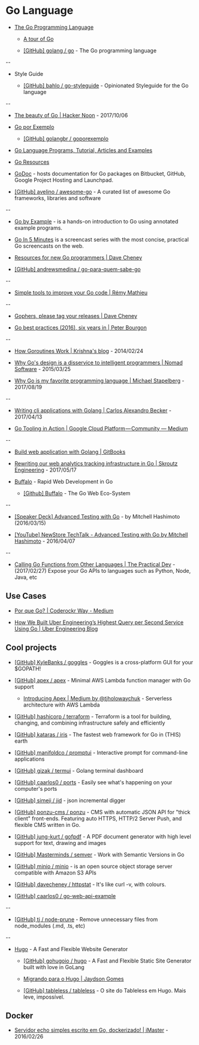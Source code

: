 # Go Language

* [The Go Programming Language](https://golang.org/)

  * [A tour of Go](https://tour.golang.org/)

  * [[GitHub] golang / go](https://github.com/golang/go) - The Go programming language

--

* Style Guide

  * [[GitHub] bahlo / go-styleguide](https://github.com/bahlo/go-styleguide) - Opinionated Styleguide for the Go language

--

* [The beauty of Go | Hacker Noon](https://hackernoon.com/the-beauty-of-go-98057e3f0a7d) - 2017/10/06

* [Go por Exemplo](http://goporexemplo.golangbr.org/)

  * [[GitHub] golangbr / goporexemplo](https://github.com/golangbr/goporexemplo)

* [Go Language Programs, Tutorial, Articles and Examples](http://www.golangprograms.com/)

* [Go Resources](http://www.golang-book.com/)

* [GoDoc](https://godoc.org/) - hosts documentation for Go packages on Bitbucket, GitHub, Google Project Hosting and Launchpad.

* [[GitHub] avelino / awesome-go](https://github.com/avelino/awesome-go) - A curated list of awesome Go frameworks, libraries and software

--

* [Go by Example](https://gobyexample.com/) - is a hands-on introduction to Go using annotated example programs.

* [Go In 5 Minutes](https://www.goin5minutes.com/) is a screencast series with the most concise, practical Go screencasts on the web.

* [Resources for new Go programmers | Dave Cheney](https://dave.cheney.net/resources-for-new-go-programmers)

* [[GitHub] andrewsmedina / go-para-quem-sabe-go](https://github.com/andrewsmedina/go-para-quem-sabe-go)

--

* [Simple tools to improve your Go code | Rémy Mathieu](https://remy.io/blog/simple-tools-to-improve-your-go-code/)

--

* [Gophers, please tag your releases | Dave Cheney](http://dave.cheney.net/2016/06/24/gophers-please-tag-your-releases)

* [Go best practices (2016), six years in | Peter Bourgon](http://peter.bourgon.org/go-best-practices-2016/)

--

* [How Goroutines Work | Krishna's blog](http://blog.nindalf.com/how-goroutines-work/) - 2014/02/24

* [Why Go's design is a disservice to intelligent programmers | Nomad Software](http://nomad.so/2015/03/why-gos-design-is-a-disservice-to-intelligent-programmers/) - 2015/03/25

* [Why Go is my favorite programming language | Michael Stapelberg](https://michael.stapelberg.de/Artikel/golang_favorite) - 2017/08/19

--

* [Writing cli applications with Golang | Carlos Alexandro Becker](https://carlosbecker.com/posts/golang-cli-apps/) - 2017/04/13

* [Go Tooling in Action | Google Cloud Platform — Community — Medium](https://medium.com/google-cloud/go-tooling-in-action-eca6882ff3bc)

--

* [Build web application with Golang | GitBooks](https://astaxie.gitbooks.io/build-web-application-with-golang/content/en/index.html)

* [Rewriting our web analytics tracking infrastructure in Go | Skroutz Engineering](https://engineering.skroutz.gr/blog/rewriting-web-analytics-tracking-in-go/) - 2017/05/17

* [Buffalo](https://www.gobuffalo.io/) - Rapid Web Development in Go

  * [[Github] Buffalo](https://github.com/gobuffalo) - The Go Web Eco-System

--

* [[Speaker Deck] Advanced Testing with Go](https://speakerdeck.com/mitchellh/advanced-testing-with-go) - by Mitchell Hashimoto (2016/03/15)

* [[YouTube] NewStore TechTalk - Advanced Testing with Go by Mitchell Hashimoto](https://www.youtube.com/watch?v=yszygk1cpEc) - 2016/04/07

--

* [Calling Go Functions from Other Languages | The Practical Dev](https://dev.to/vladimirvivien/calling-go-functions-from-other-languages) - (2017/02/27) Expose your Go APIs to languages such as Python, Node, Java, etc


## Use Cases

* [Por que Go? | Coderockr Way - Medium](https://medium.com/coderockr-way/por-que-go-a04175bee0e6)

* [How We Built Uber Engineering’s Highest Query per Second Service Using Go | Uber Engineering Blog](https://eng.uber.com/go-geofence/)


## Cool projects

* [[GitHub] KyleBanks / goggles](https://github.com/KyleBanks/goggles) - Goggles is a cross-platform GUI for your $GOPATH!

* [[GitHub] apex / apex](https://github.com/apex/apex) - Minimal AWS Lambda function manager with Go support

  * [Introducing Apex | Medium by @tjholowaychuk](https://medium.com/@tjholowaychuk/introducing-apex-800824ffaa70) - Serverless architecture with AWS Lambda

* [[GitHub] hashicorp / terraform](https://github.com/hashicorp/terraform) - Terraform is a tool for building, changing, and combining infrastructure safely and efficiently

* [[GitHub] kataras / iris](https://github.com/kataras/iris) - The fastest web framework for Go in (THIS) earth

* [[GitHub] manifoldco / promptui](https://github.com/manifoldco/promptui) - Interactive prompt for command-line applications

* [[GitHub] gizak / termui](https://github.com/gizak/termui) - Golang terminal dashboard

* [[GitHub] caarlos0 / ports](https://github.com/caarlos0/ports) - Easily see what's happening on your computer's ports

* [[GitHub] simeji / jid](https://github.com/simeji/jid) - json incremental digger

* [[GitHub] ponzu-cms / ponzu](https://github.com/ponzu-cms/ponzu) - CMS with automatic JSON API for "thick client" front-ends. Featuring auto HTTPS, HTTP/2 Server Push, and flexible CMS written in Go.

* [[GitHub] jung-kurt / gofpdf](https://github.com/jung-kurt/gofpdf) - A PDF document generator with high level support for text, drawing and images

* [[GitHub] Masterminds / semver](https://github.com/Masterminds/semver) - Work with Semantic Versions in Go

* [[GitHub] minio / minio](https://github.com/minio/minio) - is an open source object storage server compatible with Amazon S3 APIs

* [[GitHub] davecheney / httpstat](https://github.com/davecheney/httpstat) - It's like curl -v, with colours.

* [[GitHub] caarlos0 / go-web-api-example](https://github.com/caarlos0/go-web-api-example)

--

* [[GitHub] tj / node-prune](https://github.com/tj/node-prune) - Remove unnecessary files from node_modules (.md, .ts, etc)

--

* [Hugo](https://gohugo.io/) - A Fast and Flexible Website Generator

  * [[GitHub] gohugoio / hugo](https://github.com/gohugoio/hugo) - A Fast and Flexible Static Site Generator built with love in GoLang

  * [Migrando para o Hugo | Jaydson Gomes](https://jaydson.com/migrando-para-o-hugo/)

  * [[GitHub] tableless / tableless](https://github.com/tableless/tableless) - O site do Tableless em Hugo. Mais leve, impossível.


## Docker

* [Servidor echo simples escrito em Go, dockerizado! | iMaster](http://imasters.com.br/linguagens/servidor-echo-simples-escrito-em-go-dockerizado/) - 2016/02/26
